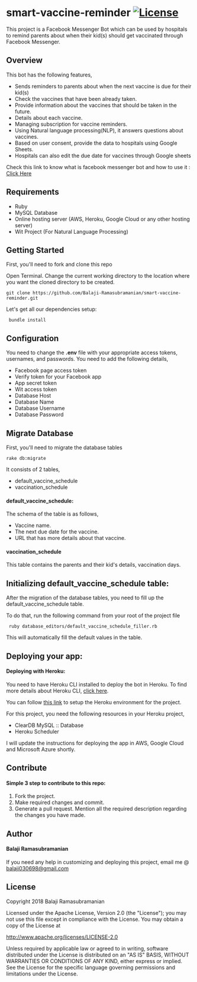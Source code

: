 # smart-vaccine-reminder [![License](https://img.shields.io/badge/License-Apache%202.0-blue.svg)](https://opensource.org/licenses/Apache-2.0)

This project is a Facebook Messenger Bot which can be used by hospitals to remind parents about when their kid(s) should get vaccinated through Facebook Messenger.

## Overview
This bot has the following features, 
- Sends reminders to parents about when the next vaccine is due for their kid(s)
- Check the vaccines that have been already taken.
- Provide information about the vaccines that should be taken in the future.
- Details about each vaccine.
- Managing subscription for vaccine reminders.
- Using Natural language processing(NLP), it answers questions about vaccines.
- Based on user consent, provide the data to hospitals using Google Sheets.
- Hospitals can also edit the due date for vaccines through Google sheets

Check this link to know what is facebook messenger bot and how to use it : [Click Here](https://developers.facebook.com/docs/messenger-platform/getting-started/app-setup)

## Requirements
- Ruby
- MySQL Database
- Online hosting server (AWS, Heroku, Google Cloud or any other hosting server)
- Wit Project (For Natural Language Processing)

## Getting Started
First, you'll need to fork and clone this repo

Open Terminal. Change the current working directory to the location where you want the cloned directory to be created.

```
git clone https://github.com/Balaji-Ramasubramanian/smart-vaccine-reminder.git
```
Let's get all our dependencies setup:
```
 bundle install 
```

## Configuration
You need to change the **.env** file with your appropriate access tokens, usernames, and passwords. You need to add the following details,
- Facebook page access token
- Verify token for your Facebook app
- App secret token
- Wit access token
- Database Host
- Database Name
- Database Username
- Database Password

## Migrate Database
First, you'll need to migrate the database tables
```
rake db:migrate
```

It consists of 2 tables,
- default_vaccine_schedule
- vaccination_schedule

#### default_vaccine_schedule:
The schema of the table is as follows,
- Vaccine name.
- The next due date for the vaccine.
- URL that has more details about that vaccine.

#### vaccination_schedule
This table contains the parents and their kid's details, vaccination days.

## Initializing default_vaccine_schedule table:
After the migration of the database tables, you need to fill up the default_vaccine_schedule table.

To do that, run the following command from your root of the project file
```
 ruby database_editors/default_vaccine_schedule_filler.rb 
 ```
 This will automatically fill the default values in the table.

## Deploying your app:
#### Deploying with Heroku:
You need to have Heroku CLI installed to deploy the bot in Heroku. To find more details about Heroku CLI, [click here](https://devcenter.heroku.com/articles/heroku-cli).

You can follow [this link](https://devcenter.heroku.com/articles/git) to setup the Heroku environment for the project.

For this project, you need the following resources in your Heroku project,
- ClearDB MySQL :: Database
- Heroku Scheduler


I will update the instructions for deploying the app in AWS, Google Cloud and Microsoft Azure shortly.

## Contribute
#### Simple 3 step to contribute to this repo:
1. Fork the project.
2. Make required changes and commit.
3. Generate a pull request. Mention all the required description regarding the changes you have made.

## Author 
#### Balaji Ramasubramanian

If you need any help in customizing and deploying this project, email me @ balaji030698@gmail.com

## License
Copyright 2018 Balaji Ramasubramanian

Licensed under the Apache License, Version 2.0 (the "License"); you may not use this file except in compliance with the License. You may obtain a copy of the License at

http://www.apache.org/licenses/LICENSE-2.0

Unless required by applicable law or agreed to in writing, software distributed under the License is distributed on an "AS IS" BASIS, WITHOUT WARRANTIES OR CONDITIONS OF ANY KIND, either express or implied. See the License for the specific language governing permissions and limitations under the License.


